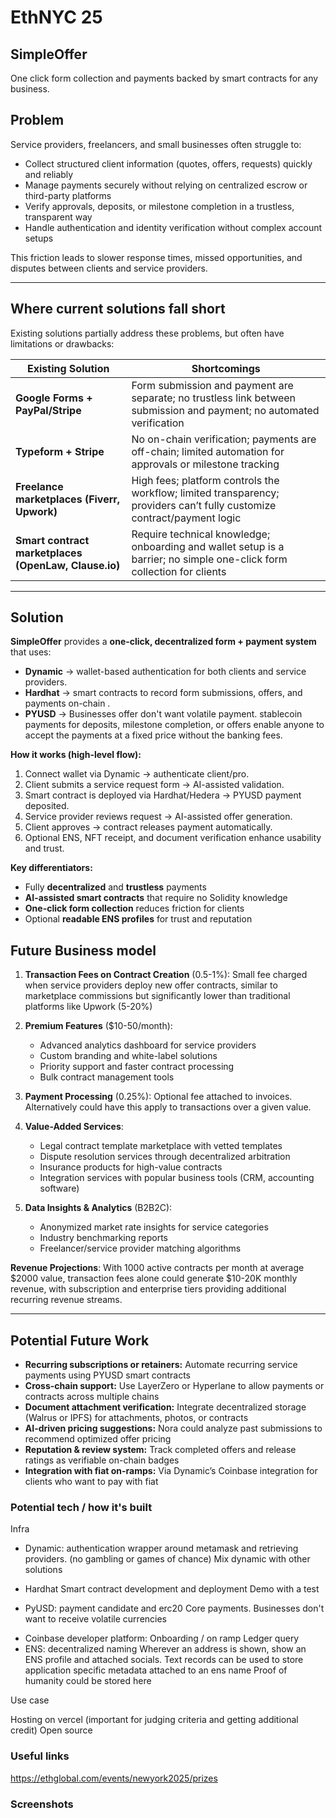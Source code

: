 # EthNYC 25

SimpleOffer
---

One click form collection and payments backed by smart contracts for any business.

## Problem

Service providers, freelancers, and small businesses often struggle to:  

- Collect structured client information (quotes, offers, requests) quickly and reliably  
- Manage payments securely without relying on centralized escrow or third-party platforms  
- Verify approvals, deposits, or milestone completion in a trustless, transparent way  
- Handle authentication and identity verification without complex account setups  

This friction leads to slower response times, missed opportunities, and disputes between clients and service providers.  

---

## Where current solutions fall short
Existing solutions partially address these problems, but often have limitations or drawbacks:

| Existing Solution | Shortcomings |
|-----------------|--------------|
| **Google Forms + PayPal/Stripe** | Form submission and payment are separate; no trustless link between submission and payment; no automated verification |
| **Typeform + Stripe** | No on-chain verification; payments are off-chain; limited automation for approvals or milestone tracking |
| **Freelance marketplaces (Fiverr, Upwork)** | High fees; platform controls the workflow; limited transparency; providers can’t fully customize contract/payment logic |
| **Smart contract marketplaces (OpenLaw, Clause.io)** | Require technical knowledge; onboarding and wallet setup is a barrier; no simple one-click form collection for clients |

---

## Solution

**SimpleOffer** provides a **one-click, decentralized form + payment system** that uses:  

- **Dynamic** → wallet-based authentication for both clients and service providers.
- **Hardhat** → smart contracts to record form submissions, offers, and payments on-chain  .
- **PYUSD** → Businesses offer don't want volatile payment. stablecoin payments for deposits, milestone completion, or offers enable anyone to accept the payments at a fixed price without the banking fees.
<!-- - **Nora** → AI-assisted contract generation for offers or estimates, and automated verification logic  
- **ENS** → readable profiles for service providers and clients   -->

**How it works (high-level flow):**  


1. Connect wallet via Dynamic → authenticate client/pro.
2. Client submits a service request form → AI-assisted validation.
3. Smart contract is deployed via Hardhat/Hedera → PYUSD payment deposited.
4. Service provider reviews request → AI-assisted offer generation.
5. Client approves → contract releases payment automatically.
6. Optional ENS, NFT receipt, and document verification enhance usability and trust.

**Key differentiators:**  

- Fully **decentralized** and **trustless** payments  
- **AI-assisted smart contracts** that require no Solidity knowledge  
- **One-click form collection** reduces friction for clients  
- Optional **readable ENS profiles** for trust and reputation  

## Future Business model

1. **Transaction Fees on Contract Creation** (0.5-1%): Small fee charged when service providers deploy new offer contracts, similar to marketplace commissions but significantly lower than traditional platforms like Upwork (5-20%)

2. **Premium Features** ($10-50/month):
   - Advanced analytics dashboard for service providers
   - Custom branding and white-label solutions
   - Priority support and faster contract processing
   - Bulk contract management tools

2. **Payment Processing** (0.25%): Optional fee attached to invoices. Alternatively could have this apply to transactions over a given value.

5. **Value-Added Services**:
   - Legal contract template marketplace with vetted templates
   - Dispute resolution services through decentralized arbitration
   - Insurance products for high-value contracts
   - Integration services with popular business tools (CRM, accounting software)

6. **Data Insights & Analytics** (B2B2C): 
   - Anonymized market rate insights for service categories
   - Industry benchmarking reports
   - Freelancer/service provider matching algorithms

**Revenue Projections**: With 1000 active contracts per month at average $2000 value, transaction fees alone could generate $10-20K monthly revenue, with subscription and enterprise tiers providing additional recurring revenue streams. 

---

## Potential Future Work
- **Recurring subscriptions or retainers:** Automate recurring service payments using PYUSD smart contracts  
- **Cross-chain support:** Use LayerZero or Hyperlane to allow payments or contracts across multiple chains  
- **Document attachment verification:** Integrate decentralized storage (Walrus or IPFS) for attachments, photos, or contracts  
- **AI-driven pricing suggestions:** Nora could analyze past submissions to recommend optimized offer pricing  
- **Reputation & review system:** Track completed offers and release ratings as verifiable on-chain badges  
- **Integration with fiat on-ramps:** Via Dynamic’s Coinbase integration for clients who want to pay with fiat



### Potential tech / how it's built

Infra

<!-- * Walrus: for storage
    Best app using Walrus for storage - Try to focus on an app idea where decentralized storage solves a current pain point. For example, hosting for NFTs, democratization of AI models, or crowdsourced video streaming. -->
* Dynamic: authentication wrapper around metamask and retrieving providers. (no gambling or games of chance)
    Mix dynamic with other solutions
* Hardhat
    Smart contract development and deployment
    Demo with a test

* PyUSD: payment candidate and erc20
    Core payments. Businesses don't want to receive volatile currencies
<!-- * Nora: coding agent
    Not user facing
    Helps with the development process
    Want to show during the judge preesentation what discussion you
    Want to see how Nora was specifically helpful with web3 content -->
* Coinbase developer platform:
    Onboarding / on ramp
    Ledger query
* ENS: decentralized naming
    Wherever an address is shown, show an ENS profile and attached socials.
    Text records can be used to store application specific metadata attached to an ens name
    Proof of humanity could be stored here

Use case

Hosting on vercel (important for judging criteria and getting additional credit)
Open source

### Useful links
https://ethglobal.com/events/newyork2025/prizes

### Screenshots